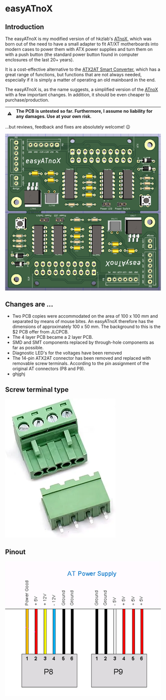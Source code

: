 # easyATnoX

## Introduction

The easyATnoX is my modified version of of hkzlab's [ATnoX](https://github.com/hkzlab/ATnoX), which was born out of the need to have a small adapter to fit AT/XT motherboards into modern cases to power them with ATX power supplies and turn them on with a push button (the standard power button found in computer enclosures of the last 20+ years).

It is a cost-effective alternative to the [ATX2AT Smart Converter](https://x86.fr/atx2at-smart-converter/), which has a great range of functions, but functions that are not always needed, especially if it is simply a matter of operating an old mainboard in the end.

The easyATnoX is, as the name suggests, a simplified version of the [ATnoX](https://github.com/hkzlab/ATnoX) with a few important changes. In addition, it should be even cheaper to purchase/production.

:warning: | The PCB is untested so far. Furthermore, I assume no liability for any damages. Use at your own risk.
:---: | :---

...but reviews, feedback and fixes are absolutely welcome! 😉

![easyATnoX PCB](Images/easyATnoX_top.png)

## Changes are ...

- Two PCB copies were accommodated on the area of 100 x 100 mm and separated by means of mouse bites. An easyATnoX therefore has the dimensions of approximately 100 x 50 mm. The background to this is the $2 PCB offer from JLCPCB.
- The 4 layer PCB became a 2 layer PCB.
- SMD and SMT components replaced by through-hole components as far as possible.
- Diagnostic LED's for the voltages have been removed
- The 14-pin ATX2AT connector has been removed and replaced with removable screw terminals. According to the pin assignment of the original AT connectors (P8 and P9).
- ghjghj

## Screw terminal type

![removable screw terminal](Images/removable_screw_terminals.png)

## Pinout

![AT connector standard pinout](Images/at_connector.png)
